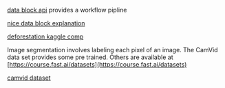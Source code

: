 [data block api](https://docs.fast.ai/data_block.html) provides a workflow pipline

[nice data block explanation](https://blog.usejournal.com/finding-data-block-nirvana-a-journey-through-the-fastai-data-block-api-c38210537fe4)

[deforestation kaggle comp](https://www.kaggle.com/c/planet-understanding-the-amazon-from-space)

Image segmentation involves labeling each pixel of an image. The CamVid data set provides some pre trained. Others are available 
at [https://course.fast.ai/datasets](https://course.fast.ai/datasets)

[camvid dataset](http://mi.eng.cam.ac.uk/research/projects/VideoRec/CamVid/)



